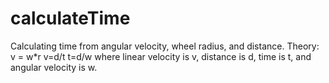 # calculateTime
Calculating time from angular velocity, wheel radius, and distance.
Theory:
v = w*r
v=d/t
t=d/w
where linear velocity is v, distance is d, time is t, and angular velocity is w.
